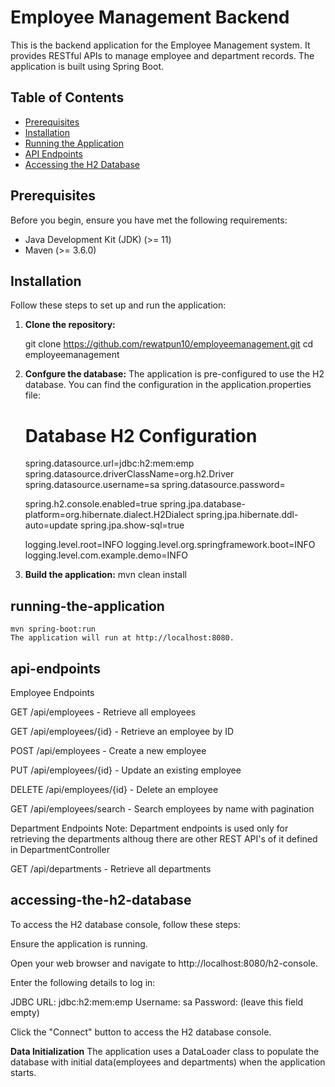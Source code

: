 # Employee Management Backend

This is the backend application for the Employee Management system. It provides RESTful APIs to manage employee and department records. The application is built using Spring Boot.

## Table of Contents

- [Prerequisites](#prerequisites)
- [Installation](#installation)
- [Running the Application](#running-the-application)
- [API Endpoints](#api-endpoints)
- [Accessing the H2 Database](#accessing-the-h2-database)

## Prerequisites

Before you begin, ensure you have met the following requirements:

- Java Development Kit (JDK) (>= 11)
- Maven (>= 3.6.0)

## Installation

Follow these steps to set up and run the application:

1. **Clone the repository:**

   git clone https://github.com/rewatpun10/employeemanagement.git
   cd employeemanagement

2.  **Confgure the database:**
    The application is pre-configured to use the H2 database. 
    You can find the configuration in the application.properties file:

    # Database H2 Configuration
    spring.datasource.url=jdbc:h2:mem:emp
    spring.datasource.driverClassName=org.h2.Driver
    spring.datasource.username=sa
    spring.datasource.password=
    
    spring.h2.console.enabled=true
    spring.jpa.database-platform=org.hibernate.dialect.H2Dialect
    spring.jpa.hibernate.ddl-auto=update
    spring.jpa.show-sql=true
    
    logging.level.root=INFO
    logging.level.org.springframework.boot=INFO
    logging.level.com.example.demo=INFO

3.  **Build the application:**
     mvn clean install

## running-the-application
    mvn spring-boot:run
    The application will run at http://localhost:8080.

## api-endpoints

Employee Endpoints

GET /api/employees - Retrieve all employees

GET /api/employees/{id} - Retrieve an employee by ID

POST /api/employees - Create a new employee

PUT /api/employees/{id} - Update an existing employee

DELETE /api/employees/{id} - Delete an employee

GET /api/employees/search - Search employees by name with pagination

Department Endpoints
Note: Department endpoints is used only for retrieving the departments althoug there are other REST API's of it defined in DepartmentController

GET /api/departments - Retrieve all departments

## accessing-the-h2-database
To access the H2 database console, follow these steps:

Ensure the application is running.

Open your web browser and navigate to http://localhost:8080/h2-console.

Enter the following details to log in:

JDBC URL: jdbc:h2:mem:emp
Username: sa
Password: (leave this field empty)

Click the "Connect" button to access the H2 database console.

**Data Initialization**
The application uses a DataLoader class to populate the database with initial data(employees and departments) when the application starts.

